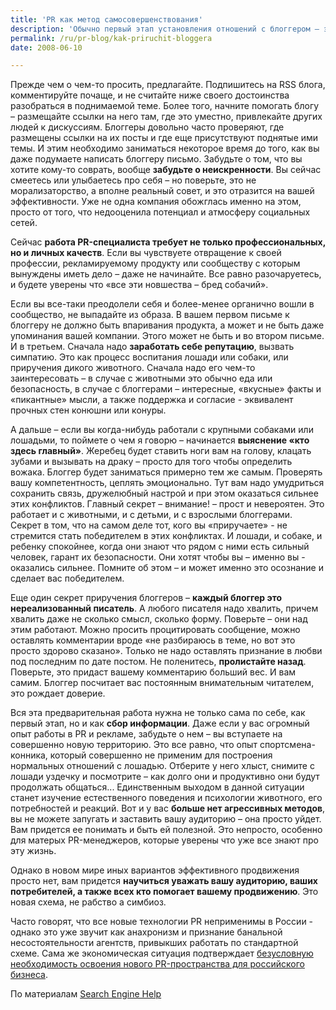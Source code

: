 ```yaml
---
title: 'PR как метод самосовершенствования'
description: 'Обычно первый этап установления отношений с блоггером – это письмо, email. И это же – первая ловушка для вас - <a href="/ru/pr-blog/pr-terra-incognita">сферу PR 2.0 часто называют минным полем</a>. Представьте, что вы пишете письмо не «просто блоггеру», а выпускающему редактору ведущей газеты. Лучше всего, если ваше письмо будет составлено как «ответ» на какой-то из постов или комментариев. Важно первоначально зацепить читателя.'
permalink: /ru/pr-blog/kak-priruchit-bloggera
date: 2008-06-10

---
```


<srong>Прежде чем о чем-то просить, предлагайте. Подпишитесь на RSS  блога, комментируйте почаще, и не считайте ниже своего достоинства разобраться в поднимаемой теме. Более того, начните помогать блогу – размещайте ссылки на него там, где это уместно, привлекайте других людей к дискуссиям. Блоггеры довольно часто проверяют, где размещены ссылки на их посты и где еще присутствуют поднятые ими темы.  И этим необходимо заниматься некоторое время до того, как вы даже подумаете написать блоггеру письмо. Забудьте о том, что вы хотите кому-то соврать, вообще <strong>забудьте о неискренности</strong>. Вы сейчас смеетесь или улыбаетесь про себя – но поверьте, это не морализаторство, а вполне реальный совет, и это отразится на вашей эффективности. Уже не одна компания обожглась именно на этом, просто от того, что недооценила потенциал и атмосферу социальных сетей.

Сейчас <strong>работа PR-специалиста требует не только профессиональных, но и личных качеств</strong>. Если вы чувствуете отвращение к своей профессии, рекламируемому продукту или сообществу с которым вынуждены иметь дело – даже не начинайте. Все равно разочаруетесь, и будете уверены что «все эти новшества – бред собачий».

Если вы все-таки преодолели себя и более-менее органично вошли в сообщество, не выпадайте из образа. В вашем первом письме к блоггеру не должно быть впаривания продукта, а может и не быть даже упоминания вашей компании. Этого может не быть и во втором письме. И в третьем. Сначала надо <strong>заработать себе репутацию</strong>, вызвать симпатию. Это как процесс воспитания лошади или собаки, или приручения дикого животного. Сначала надо его чем-то заинтересовать – в случае с животными это обычно еда или безопасность, в случае с блоггерами – интересные, «вкусные» факты и «пикантные» мысли, а также поддержка и согласие - эквивалент прочных стен конюшни или конуры.

А дальше – если вы когда-нибудь работали с крупными собаками или лошадьми, то поймете о чем я говорю – начинается <strong>выяснение «кто здесь главный»</strong>. Жеребец будет ставить ноги вам на голову, клацать зубами и вызывать на драку – просто для того чтобы определить вожака. Блоггер будет заниматься примерно тем  же самым. Проверять вашу компетентность, цеплять эмоционально. Тут вам надо умудриться сохранить связь, дружелюбный настрой и при этом оказаться сильнее этих конфликтов. Главный секрет – внимание! – прост и невероятен. Это работает и с животными, и с детьми, и с взрослыми блоггерами. Секрет в том, что на самом деле тот, кого вы «приручаете» - не стремится стать победителем в этих конфликтах. И лошади, и собаке, и ребенку спокойнее, когда они знают что рядом с ними есть сильный человек, гарант их безопасности. Они хотят чтобы вы – именно вы - оказались сильнее. Помните об этом – и может именно это осознание и сделает вас победителем.

Еще один секрет приручения блоггеров – <strong>каждый блоггер это нереализованный писатель</strong>. А любого писателя надо хвалить, причем хвалить  даже не сколько смысл, сколько форму. Поверьте – они над этим работают. Можно просить процитировать сообщение, можно оставлять комментарии вроде «не разбираюсь в теме, но вот это просто здорово сказано». Только не надо оставлять признание в любви под последним по дате постом. Не поленитесь, <strong>пролистайте назад</strong>. Поверьте, это придаст вашему комментарию больший вес. И вам самим. Блоггер посчитает вас постоянным внимательным читателем, это рождает доверие.

Вся эта предварительная работа нужна не только сама по себе, как первый этап, но и как <strong>сбор информации</strong>. Даже если у вас огромный опыт работы в PR и рекламе, забудьте о нем – вы вступаете на совершенно новую территорию. Это все равно, что опыт спортсмена-конника, который совершенно не применим для построения нормальных отношений с лошадью. Отберите у него хлыст, снимите с лошади уздечку и посмотрите – как долго они и продуктивно они будут продолжать общаться... Единственным выходом в данной ситуации станет изучение естественного поведения и психологии животного, его потребностей и реакций. Вот и у вас <strong>больше нет агрессивных методов</strong>, вы не можете запугать и заставить вашу аудиторию – она просто уйдет. Вам придется ее понимать и быть ей полезной. Это непросто, особенно для матерых PR-менеджеров, которые уверены что уже все знают про эту жизнь.

Однако в новом мире иных вариантов эффективного продвижения просто нет, вам придется <strong>научиться уважать вашу аудиторию, ваших потребителей, а также всех кто помогает  вашему продвижению</strong>. Это новая схема, не рабство а симбиоз.

Часто говорят, что все новые технологии PR неприменимы в России - однако это уже звучит как анахронизм и признание банальной несостоятельности агентств, привыкших работать по стандартной схеме. Сама же экономическая ситуация подтверждает <a href="/ru/pr-blog/review/2008/05-13">безусловную необходимость освоения нового PR-пространства для российского бизнеса</a>.

По материалам <a href="http://www.searchenginehelp.org/social-media/suh-wing-and-a-miss/">Search Engine Help</a>

